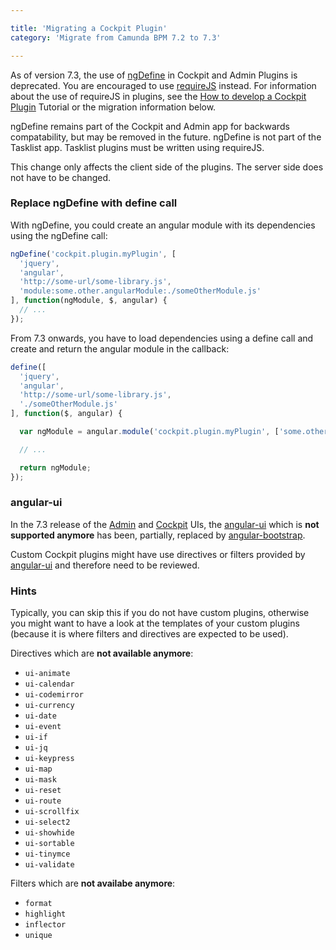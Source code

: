 ```yaml
---

title: 'Migrating a Cockpit Plugin'
category: 'Migrate from Camunda BPM 7.2 to 7.3'

---
```


As of version 7.3, the use of [ngDefine][ng-define] in Cockpit and Admin Plugins is deprecated. You are encouraged to use [requireJS][requirejs] instead. For information about the use of requireJS in plugins, see the [How to develop a Cockpit Plugin][howto-cockpit-plugin] Tutorial or the migration information below.

ngDefine remains part of the Cockpit and Admin app for backwards compatability, but may be removed in the future. ngDefine is not part of the Tasklist app. Tasklist plugins must be written using requireJS.

This change only affects the client side of the plugins. The server side does not have to be changed.

### Replace ngDefine with define call

With ngDefine, you could create an angular module with its dependencies using the ngDefine call:

```javascript
ngDefine('cockpit.plugin.myPlugin', [
  'jquery',
  'angular',
  'http://some-url/some-library.js',
  'module:some.other.angularModule:./someOtherModule.js'
], function(ngModule, $, angular) {
  // ...
});
```

From 7.3 onwards, you have to load dependencies using a define call and create and return the angular module in the callback:

```javascript
define([
  'jquery',
  'angular',
  'http://some-url/some-library.js',
  './someOtherModule.js'
], function($, angular) {

  var ngModule = angular.module('cockpit.plugin.myPlugin', ['some.other.angularModule']);

  // ...

  return ngModule;
});
```


### angular-ui 
In the 7.3 release of the [Admin][admin] and [Cockpit][cockpit] UIs, the [angular-ui][angular-ui] which is __not supported anymore__ has been, partially, replaced by [angular-bootstrap][angular-bootstrap].

Custom Cockpit plugins might have use directives or filters provided by [angular-ui][angular-ui] and therefore need to be reviewed.

### Hints
Typically, you can skip this if you do not have custom plugins, otherwise you might want to have a look at the templates of your custom plugins (because it is where filters and directives are expected to be used).

Directives which are __not available anymore__:

- `ui-animate`
- `ui-calendar`
- `ui-codemirror`
- `ui-currency`
- `ui-date`
- `ui-event`
- `ui-if`
- `ui-jq`
- `ui-keypress`
- `ui-map`
- `ui-mask`
- `ui-reset`
- `ui-route`
- `ui-scrollfix`
- `ui-select2`
- `ui-showhide`
- `ui-sortable`
- `ui-tinymce`
- `ui-validate`

Filters which are __not availabe anymore__:

- `format`
- `highlight`
- `inflector`
- `unique`


[ng-define]: http://nikku.github.io/requirejs-angular-define
[requirejs]: http://requirejs.org
[howto-cockpit-plugin]: ref:/real-life/how-to/#cockpit-how-to-develop-a-cockpit-plugin
[admin]: https://github.com/camunda-/camunda-admin-ui
[cockpit]: https://github.com/camunda-/camunda-cockpit-ui
[angular-ui]: https://github.com/angular-ui/angular-ui-OLDREPO
[angular-bootstrap]: https://github.com/angular-ui/bootstrap
